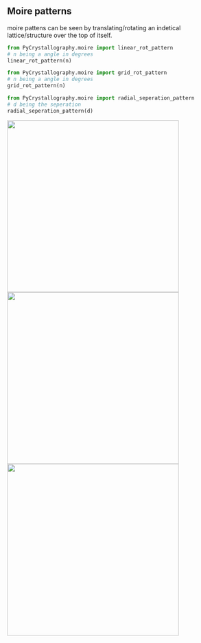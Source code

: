 ## Moire patterns

moire pattens can be seen by translating/rotating an indetical lattice/structure over the top of itself.

```py
from PyCrystallography.moire import linear_rot_pattern
# n being a angle in degrees
linear_rot_pattern(n)
```

```py
from PyCrystallography.moire import grid_rot_pattern
# n being a angle in degrees
grid_rot_pattern(n)
```

```py
from PyCrystallography.moire import radial_seperation_pattern
# d being the seperation
radial_seperation_pattern(d)
```

<p float="middle">
  <img src="../PyCrystallography/Images/moire_pattern_linear_roatation.gif" width="400" />
  <img src="../PyCrystallography/Images/moire_pattern_radial_seperation.gif" width="400" />
  <img src="../PyCrystallography/Images/moire_grid_rotation.gif" width="400" />
</p>

